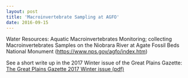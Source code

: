 ```yaml
---
layout: post
title: 'Macroinvertebrate Sampling at AGFO'
date: 2016-09-15
---
```


Water Resources: Aquatic Macroinvertebrates Monitoring; collecting Macroinvertebrates Samples on the Niobrara River at
Agate Fossil Beds National Monument (https://www.nps.gov/agfo/index.htm)

See a short write up in the 2017 Winter issue of the Great Plains Gazette:
[The Great Plains Gazette 2017 Winter issue (pdf)](https://irma.nps.gov/DataStore/DownloadFile/564984)
